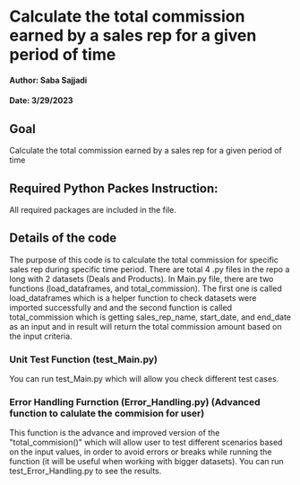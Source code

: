 # Calculate the total commission earned by a sales rep for a given period of time
#### Author: Saba Sajjadi
#### Date: 3/29/2023

## Goal
Calculate the total commission earned by a sales rep for a given period of time

## Required Python Packes Instruction:
All required packages are included in the file. 

## Details of the code
The purpose of this code is to calculate the total commission for specific sales rep during specific time period. There are total 4 .py files in the repo a long with 2 datasets (Deals and Products). In Main.py file, there are two functions (load_dataframes, and total_commission). 
The first one is called load_dataframes which is a helper function to check datasets were imported successfully and and the second function is called total_commission which is getting sales_rep_name, start_date, and end_date as an input and in result will return the total commission amount based on the input criteria.

### Unit Test Function (test_Main.py)
You can run test_Main.py which will allow you check different test cases.

### Error Handling Furnction (Error_Handling.py) (Advanced function to calulate the commision for user)
This function is the advance and improved version of the "total_commision()" which will allow user to test different scenarios based on the input values, in order to avoid errors or breaks while running the function (it will be useful when working with bigger datasets). You can run test_Error_Handling.py to see the results. 
